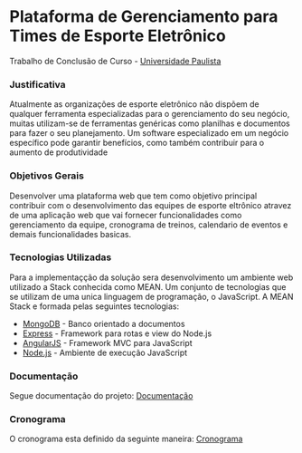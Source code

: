 # Plataforma de Gerenciamento para Times de Esporte Eletrônico

Trabalho de Conclusão de Curso - [Universidade Paulista](http://www.unip.br/default.asp)

### Justificativa

Atualmente as organizações de esporte eletrônico não dispõem de qualquer ferramenta especializadas para o gerenciamento do seu negócio, muitas utilizam-se de ferramentas genéricas como planilhas e documentos para fazer o seu planejamento. Um software especializado em um negócio específico pode garantir benefícios, como também contribuir para o aumento de produtividade

### Objetivos Gerais

Desenvolver uma plataforma web que tem como objetivo principal contribuir com o desenvolvimento das equipes de esporte eltrônico atravez de uma aplicação web que vai fornecer funcionalidades como gerenciamento da equipe, cronograma de treinos, calendario de eventos e demais funcionalidades basicas.

### Tecnologias Utilizadas

Para a implementaçção da solução sera desenvolvimento um ambiente web utilizado a Stack conhecida como MEAN. Um conjunto de tecnologias que se utilizam de uma unica linguagem de programação, o JavaScript. A MEAN Stack e formada pelas seguintes tecnologias:

* [MongoDB](http://www.mongodb.org/) - Banco orientado a documentos
* [Express](http://expressjs.com/) - Framework para rotas e view do Node.js
* [AngularJS](http://angularjs.org/) - Framework MVC para JavaScript
* [Node.js](http://nodejs.org/) - Ambiente de execução JavaScript

### Documentação

Segue documentação do projeto: [Documentação](https://drive.google.com/drive/folders/0B4ajDPOzXj_UZDJnOXNPZmE2VDA?usp=sharing)

### Cronograma

O cronograma esta definido da seguinte maneira: [Cronograma](https://github.com/rafaelvicio/TCC-CC/blob/master/cronograma.md)
